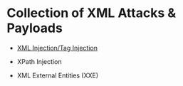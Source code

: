
# Collection of XML Attacks &amp; Payloads

* [XML Injection/Tag Injection](https://github.com/toekhaing/xml_attacks/blob/master/xml_injection.md)

* XPath Injection

* XML External Entities (XXE)


